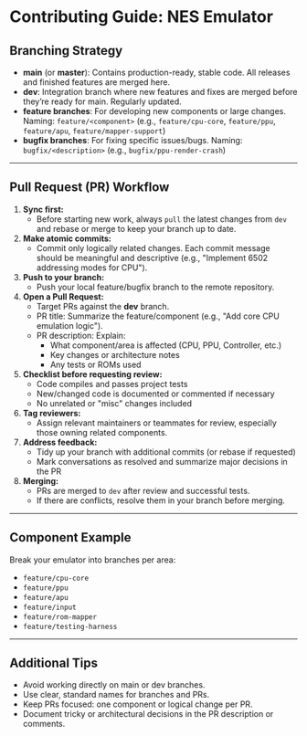 # Contributing Guide: NES Emulator

## Branching Strategy

- **main** (or **master**):
Contains production-ready, stable code. All releases and finished features are merged here.
- **dev**:
Integration branch where new features and fixes are merged before they’re ready for main. Regularly updated.
- **feature branches**:
For developing new components or large changes.
Naming: `feature/<component>` (e.g., `feature/cpu-core`, `feature/ppu`, `feature/apu`, `feature/mapper-support`)
- **bugfix branches**:
For fixing specific issues/bugs.
Naming: `bugfix/<description>` (e.g., `bugfix/ppu-render-crash`)

---

## Pull Request (PR) Workflow

1. **Sync first:**
    - Before starting new work, always `pull` the latest changes from `dev` and rebase or merge to keep your branch up to date.
2. **Make atomic commits:**
    - Commit only logically related changes. Each commit message should be meaningful and descriptive (e.g., "Implement 6502 addressing modes for CPU").
3. **Push to your branch:**
    - Push your local feature/bugfix branch to the remote repository.
4. **Open a Pull Request:**
    - Target PRs against the **dev** branch.
    - PR title: Summarize the feature/component (e.g., "Add core CPU emulation logic").
    - PR description: Explain:
        - What component/area is affected (CPU, PPU, Controller, etc.)
        - Key changes or architecture notes
        - Any tests or ROMs used
5. **Checklist before requesting review:**
    - Code compiles and passes project tests
    - New/changed code is documented or commented if necessary
    - No unrelated or "misc" changes included
6. **Tag reviewers:**
    - Assign relevant maintainers or teammates for review, especially those owning related components.
7. **Address feedback:**
    - Tidy up your branch with additional commits (or rebase if requested)
    - Mark conversations as resolved and summarize major decisions in the PR
8. **Merging:**
    - PRs are merged to `dev` after review and successful tests.
    - If there are conflicts, resolve them in your branch before merging.

---

## Component Example

Break your emulator into branches per area:

- `feature/cpu-core`
- `feature/ppu`
- `feature/apu`
- `feature/input`
- `feature/rom-mapper`
- `feature/testing-harness`

---

## Additional Tips

- Avoid working directly on main or dev branches.
- Use clear, standard names for branches and PRs.
- Keep PRs focused: one component or logical change per PR.
- Document tricky or architectural decisions in the PR description or comments.
